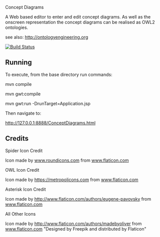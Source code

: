 Concept Diagrams

A Web based editor to enter and edit concept diagrams.  As well as the onscreen representation the concept diagrams
can be realised as OWL2 ontologies.


see also:
http://ontologyengineering.org

[![Build Status](https://travis-ci.org/AidanDelaney/ConceptDiagrams.svg?branch=master)](https://travis-ci.org/AidanDelaney/ConceptDiagrams)


Running
-------

To execute, from the base directory run commands:

mvn compile

mvn gwt:compile

mvn gwt:run -DrunTarget=Application.jsp



Then navigate to:

http://127.0.0.1:8888/ConceptDiagrams.html



Credits
-------

Spider Icon Credit

Icon made by www.roundicons.com from www.flaticon.com

OWL Icon Credit

Icon made by https://metropolicons.com from www.flaticon.com

Asterisk Icon Credit

Icon made by http://www.flaticon.com/authors/eugene-pavovsky  from www.flaticon.com

All Other Icons

Icon made by http://www.flaticon.com/authors/madebyoliver from www.flaticon.com
"Designed by Freepik and distributed by Flaticon"

